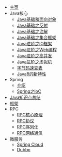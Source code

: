 - [主页](README.md)
- Java核心
  - [Java基础和面向对象](java/base.md)
  - [Java基础之反射](java/reflect.md)
  - [Java基础之注解](java/annonation.md)
  - [Java基础之集合框架](java/collection.md)
  - [Java进阶之IO框架](java/io.md)
  - [Java进阶之Web编程](java/web.md)
  - [Java进阶之高并发](java/juc.md)
  - [Java进阶之虚拟机](java/jvm.md)
  - [字节码速查表](java/bytecode.md)
  - [Java8的新特性](java/java8.md)
- Spring
  - [介绍](spring/introduce.md)
  - [Spring之IoC](spring/)
- [Java知识点总结](summary.md)
- [框架](framework/index.md)
- RPC
  - [RPC核心原理](rpc/start.md)
  - [RPC协议](rpc/protocol.md)
  - [RPC序列化](rpc/serialize.md)
  - [RPC网络通信](rpc/network.md)
- 微服务
  - [Spring Cloud](micros/sc.md)
  - [Dubbo](micros/dubbo.md)


